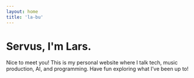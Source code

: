 ```yaml
---
layout: home
title: 'la-bu'
---
```


# Servus, I'm Lars.

Nice to meet you! This is my personal website where I talk tech, music production, AI, and programming. Have fun exploring what I’ve been up to!